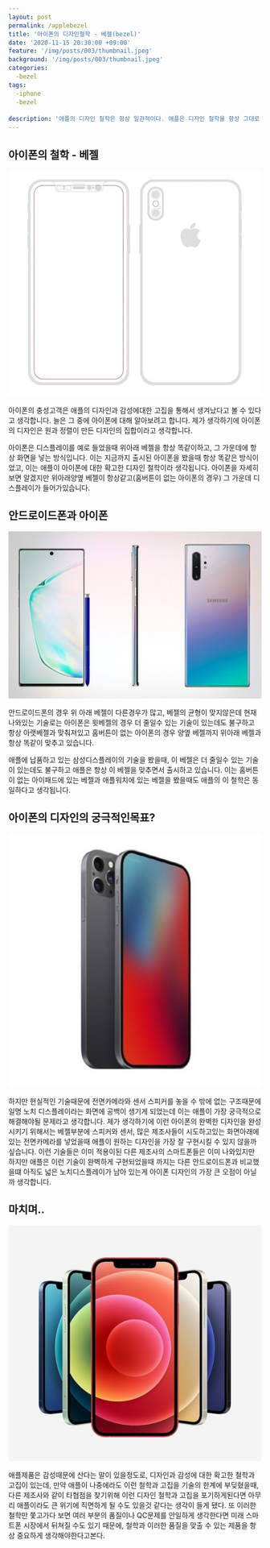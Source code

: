 ```yaml
---
layout: post
permalink: /applebezel
title: '아이폰의 디자인철학 - 베젤(bezel)'
date: '2020-11-15 20:30:00 +09:00'
feature: '/img/posts/003/thumbnail.jpeg'
background: '/img/posts/003/thumbnail.jpeg'
categories:
  -bezel
tags:
  -iphone
  -bezel

description: '애플의 디자인 철학은 항상 일관적이다. 애플은 디자인 철학을 항상 그대로 유지해오고 있다. 오늘은 애플의 가장 중요한 제품이 되버린 아이폰의 디자인철학중에 베젤에 대해 알아 보겠습니다.'
---
```




## 아이폰의 철학 - 베젤

![베젤설계도](/img/posts/003/bezel.jpeg)

아이폰의 충성고객은 애플의 디자인과 감성에대한 고집을 통해서 생겨났다고 볼 수 있다고 생각합니다.
늘은 그 중에 아이폰에 대해 알아보려고 합니다. 제가 생각하기에 아이폰의 디자인은 원과 정렬이 만든 디자인의 집합이라고 생각합니다.

아이폰은 디스플레이를 예로 들었을때 위아래 베젤을 항상 똑같이하고, 그 가운데에 항상 화면을 넣는 방식입니다. 이는 지금까지 출시된 아이폰을 봤을때 항상 똑같은 방식이었고, 이는 애플이 아이폰에 대한 확고한 디자인 철학이라 생각됩니다. 아이폰을 자세히 보면 알겠지만 위아래양옆 베젤이 항상같고(홈버튼이 없는 아이폰의 경우) 그 가운데 디스플레이가 들어가있습니다.

## 안드로이드폰과 아이폰

![갤럭시베젤](/img/posts/003/galaxybezel.jpeg)

안드로이드폰의 경우 위 아래 베젤이 다른경우가 많고, 베젤의 균형이 맞지않은데 현재 나와있는 기술로는 아이폰은 윗베젤의 경우 더 줄일수 있는 기술이 있는데도 불구하고 항상 아랫베젤과 맞춰져있고 홈버튼이 없는 아이폰의 경우 양옆 베젤까지 위아래 베젤과 항상 똑같이 맞추고 있습니다.

애플에 납품하고 있는 삼성디스플레이의 기술을 봤을때, 이 베젤은 더 줄일수 있는 기술이 있는데도 불구하고 애플은 항상 이 베젤을 맞추면서 출시하고 있습니다. 이는 홈버튼이 없는 아이패드에 있는 베젤과 애플워치에 있는 베젤을 봤을때도 애플의 이 철학은 동일하다고 생각됩니다.

## 아이폰의 디자인의 궁극적인목표?

![애플의목표](/img/posts/003/iphone.jpeg)

하지만 현실적인 기술때문에 전면카메라와 센서 스피커를 놓을 수 밖에 없는 구조때문에 일명 노치 디스플레이라는 화면에 공백이 생기게 되었는데 이는 애플이 가장 궁극적으로 해결해야될 문제라고 생각합니다. 제가 생각하기에 이런 아이폰의 완벽한 디자인을 완성시키기 위해서는 베젤부분에 스피커와 센서, 많은 제조사들이 시도하고있는 화면아래에 있는 전면카메라를 넣었을때 애플이 원하는 디자인을 가장 잘 구현시킬 수 있지 않을까 싶습니다. 이런 기술들은 이미 적용이된 다른 제조사의 스마트폰들은 이미 나와있지만 하지만 애플은 이런 기술이 완벽하게 구현되었을때 까지는 다른 안드로이드폰과 비교했을떄 아직도 넓은 노치디스플레이가 남아 있는게 아이폰 디자인의 가장 큰 오점이 아닐까 생각합니다.

## 마치며..

![아이폰12](/img/posts/003/last.jpeg)

애플제품은 감성때문에 산다는 말이 있을정도로, 디자인과 감성에 대한 확고한 철학과 고집이 있는데, 만약 애플이 나중에라도 이런 철학과 고집을 기술의 한계에 부딪혔을때, 다른 제조사와 같이 타협점을 찾기위해 이런 디자인 철학과 고집을 포기하게된다면 아무리 애플이라도 큰 위기에 직면하게 될 수도 있을것 같다는 생각이 들게 됐다. 또 이러한 철학만 쫓고가다 보면 여러 부분의 품질이나 QC문제를 안일하게 생각한다면 미래 스마트폰 시장에서 뒤쳐질 수도 있기 때문에, 철학과 이러한 품질을 맞출 수 있는 제품을 항상 중요하게 생각해야한다고본다.

